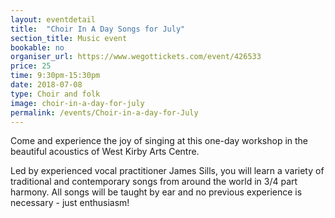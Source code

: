 ```yaml
---
layout: eventdetail
title:  "Choir In A Day Songs for July"
section_title: Music event
bookable: no
organiser_url: https://www.wegottickets.com/event/426533
price: 25
time: 9:30pm-15:30pm
date: 2018-07-08
type: Choir and folk
image: choir-in-a-day-for-july
permalink: /events/Choir-in-a-day-for-July
---
```


Come and experience the joy of singing at this one-day workshop in the beautiful acoustics of West Kirby Arts Centre.

Led by experienced vocal practitioner James Sills, you will learn a variety of traditional and contemporary songs from around the world in 3/4 part harmony. All songs will be taught by ear and no previous experience is necessary - just enthusiasm!
